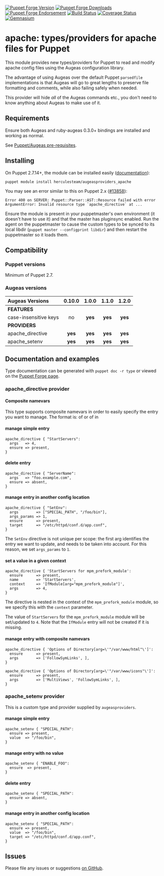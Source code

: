 [![Puppet Forge Version](http://img.shields.io/puppetforge/v/herculesteam/augeasproviders_apache.svg)](https://forge.puppetlabs.com/herculesteam/augeasproviders_apache)
[![Puppet Forge Downloads](http://img.shields.io/puppetforge/dt/herculesteam/augeasproviders_apache.svg)](https://forge.puppetlabs.com/herculesteam/augeasproviders_apache)
[![Puppet Forge Endorsement](https://img.shields.io/puppetforge/e/herculesteam/augeasproviders_apache.svg)](https://forge.puppetlabs.com/herculesteam/augeasproviders_apache)
[![Build Status](https://img.shields.io/travis/hercules-team/augeasproviders_apache/master.svg)](https://travis-ci.org/hercules-team/augeasproviders_apache)
[![Coverage Status](https://img.shields.io/coveralls/hercules-team/augeasproviders_apache.svg)](https://coveralls.io/r/hercules-team/augeasproviders_apache)
[![Gemnasium](https://img.shields.io/gemnasium/hercules-team/augeasproviders_apache.svg)](https://gemnasium.com/hercules-team/augeasproviders_apache)


# apache: types/providers for apache files for Puppet

This module provides new types/providers for Puppet to read and modify apache
config files using the Augeas configuration library.

The advantage of using Augeas over the default Puppet `parsedfile`
implementations is that Augeas will go to great lengths to preserve file
formatting and comments, while also failing safely when needed.

This provider will hide *all* of the Augeas commands etc., you don't need to
know anything about Augeas to make use of it.

## Requirements

Ensure both Augeas and ruby-augeas 0.3.0+ bindings are installed and working as
normal.

See [Puppet/Augeas pre-requisites](http://docs.puppetlabs.com/guides/augeas.html#pre-requisites).

## Installing

On Puppet 2.7.14+, the module can be installed easily ([documentation](http://docs.puppetlabs.com/puppet/latest/reference/modules_installing.html)):

    puppet module install herculesteam/augeasproviders_apache

You may see an error similar to this on Puppet 2.x ([#13858](http://projects.puppetlabs.com/issues/13858)):

    Error 400 on SERVER: Puppet::Parser::AST::Resource failed with error ArgumentError: Invalid resource type `apache_directive` at ...

Ensure the module is present in your puppetmaster's own environment (it doesn't
have to use it) and that the master has pluginsync enabled.  Run the agent on
the puppetmaster to cause the custom types to be synced to its local libdir
(`puppet master --configprint libdir`) and then restart the puppetmaster so it
loads them.

## Compatibility

### Puppet versions

Minimum of Puppet 2.7.

### Augeas versions

Augeas Versions           | 0.10.0  | 1.0.0   | 1.1.0   | 1.2.0   |
:-------------------------|:-------:|:-------:|:-------:|:-------:|
**FEATURES**              |
case-insensitive keys     | no      | **yes** | **yes** | **yes** |
**PROVIDERS**             |
apache\_directive         | **yes** | **yes** | **yes** | **yes** |
apache\_setenv            | **yes** | **yes** | **yes** | **yes** |

## Documentation and examples

Type documentation can be generated with `puppet doc -r type` or viewed on the
[Puppet Forge page](http://forge.puppetlabs.com/herculesteam/augeasproviders_apache).

### apache_directive provider

#### Composite namevars
This type supports composite namevars in order to easily specify the entry you want to manage.  The format is:
    <directive> of <context>
or
    <directive> of <context> in <target>

#### manage simple entry

    apache_directive { "StartServers":
      args   => 4,
      ensure => present,
    }

#### delete entry

    apache_directive { "ServerName":
      args   => "foo.example.com",
      ensure => absent,
    }

#### manage entry in another config location

    apache_directive { "SetEnv":
      args        => ["SPECIAL_PATH", "/foo/bin"],
      args_params => 1,
      ensure      => present,
      target      => "/etc/httpd/conf.d/app.conf",
    }

The `SetEnv` directive is not unique per scope: the first arg identifies the entry we want to update, and needs to be taken into account. For this reason, we set `args_params` to `1`.

#### set a value in a given context

    apache_directive { 'StartServers for mpm_prefork_module':
      ensure      => present,
      name        => 'StartServers',
      context     => 'IfModule[arg="mpm_prefork_module"]',
      args        => 4,
    }


The directive is nested in the context of the `mpm_prefork_module` module, so we specify this with the `context` parameter.

The value of `StartServers` for the `mpm_prefork_module` module will be set/updated to `4`. Note that the `IfModule` entry will not be created if it is missing.

#### manage entry with composite namevars

    apache_directive { 'Options of Directory[arg=\'"/var/www/html"\']':
      ensure      => present,
      args        => ['FollowSymLinks', ],
    }

    apache_directive { 'Options of Directory[arg=\'"/var/www/icons"\']':
      ensure      => present,
      args        => ['MultiViews', 'FollowSymLinks', ],
    }


### apache_setenv provider

This is a custom type and provider supplied by `augeasproviders`.

#### manage simple entry

    apache_setenv { "SPECIAL_PATH":
      ensure => present,
      value  => "/foo/bin",
    }

#### manage entry with no value

    apache_setenv { "ENABLE_FOO":
      ensure  => present,
    }

#### delete entry

    apache_setenv { "SPECIAL_PATH":
      ensure => absent,
    }

#### manage entry in another config location

    apache_setenv { "SPECIAL_PATH":
      ensure => present,
      value  => "/foo/bin",
      target => "/etc/httpd/conf.d/app.conf",
    }


## Issues

Please file any issues or suggestions [on GitHub](https://github.com/hercules-team/augeasproviders_apache/issues).
